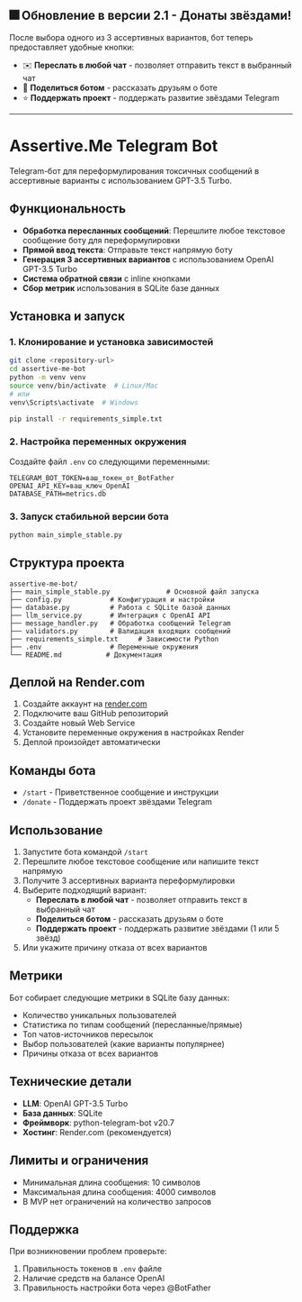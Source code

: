 ## 🎆 Обновление в версии 2.1 - Донаты звёздами!

После выбора одного из 3 ассертивных вариантов, бот теперь предоставляет удобные кнопки:
- ✉️ **Переслать в любой чат** - позволяет отправить текст в выбранный чат
- 🤖 **Поделиться ботом** - рассказать друзьям о боте
- ⭐ **Поддержать проект** - поддержать развитие звёздами Telegram

---

# Assertive.Me Telegram Bot

Telegram-бот для переформулирования токсичных сообщений в ассертивные варианты с использованием GPT-3.5 Turbo.

## Функциональность

- **Обработка пересланных сообщений**: Перешлите любое текстовое сообщение боту для переформулировки
- **Прямой ввод текста**: Отправьте текст напрямую боту
- **Генерация 3 ассертивных вариантов** с использованием OpenAI GPT-3.5 Turbo
- **Система обратной связи** с inline кнопками
- **Сбор метрик** использования в SQLite базе данных

## Установка и запуск

### 1. Клонирование и установка зависимостей

```bash
git clone <repository-url>
cd assertive-me-bot
python -m venv venv
source venv/bin/activate  # Linux/Mac
# или
venv\Scripts\activate  # Windows

pip install -r requirements_simple.txt
```

### 2. Настройка переменных окружения

Создайте файл `.env` со следующими переменными:

```
TELEGRAM_BOT_TOKEN=ваш_токен_от_BotFather
OPENAI_API_KEY=ваш_ключ_OpenAI
DATABASE_PATH=metrics.db
```

### 3. Запуск стабильной версии бота

```bash
python main_simple_stable.py
```

## Структура проекта

```
assertive-me-bot/
├── main_simple_stable.py              # Основной файл запуска
├── config.py            # Конфигурация и настройки
├── database.py          # Работа с SQLite базой данных
├── llm_service.py       # Интеграция с OpenAI API
├── message_handler.py   # Обработка сообщений Telegram
├── validators.py        # Валидация входящих сообщений
├── requirements_simple.txt     # Зависимости Python
├── .env                 # Переменные окружения
└── README.md           # Документация
```

## Деплой на Render.com

1. Создайте аккаунт на [render.com](https://render.com)
2. Подключите ваш GitHub репозиторий
3. Создайте новый Web Service
4. Установите переменные окружения в настройках Render
5. Деплой произойдет автоматически

## Команды бота

- `/start` - Приветственное сообщение и инструкции
- `/donate` - Поддержать проект звёздами Telegram

## Использование

1. Запустите бота командой `/start`
2. Перешлите любое текстовое сообщение или напишите текст напрямую
3. Получите 3 ассертивных варианта переформулировки
4. Выберите подходящий вариант:
   - **Переслать в любой чат** - позволяет отправить текст в выбранный чат
   - **Поделиться ботом** - рассказать друзьям о боте
   - **Поддержать проект** - поддержать развитие звёздами (1 или 5 звёзд)
5. Или укажите причину отказа от всех вариантов

## Метрики

Бот собирает следующие метрики в SQLite базу данных:
- Количество уникальных пользователей
- Статистика по типам сообщений (пересланные/прямые)
- Топ чатов-источников пересылок
- Выбор пользователей (какие варианты популярнее)
- Причины отказа от всех вариантов

## Технические детали

- **LLM**: OpenAI GPT-3.5 Turbo
- **База данных**: SQLite
- **Фреймворк**: python-telegram-bot v20.7
- **Хостинг**: Render.com (рекомендуется)

## Лимиты и ограничения

- Минимальная длина сообщения: 10 символов
- Максимальная длина сообщения: 4000 символов
- В MVP нет ограничений на количество запросов

## Поддержка

При возникновении проблем проверьте:
1. Правильность токенов в `.env` файле
2. Наличие средств на балансе OpenAI
3. Правильность настройки бота через @BotFather

